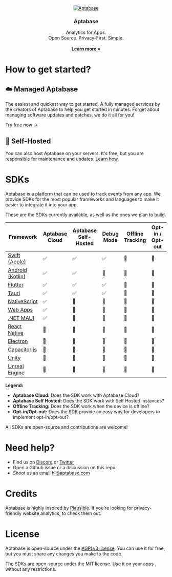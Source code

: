 <div align="center">
  <a href="https://github.com/aptabase/aptabase">
    <img src="https://aptabase.com/og.png" alt="Aptabase"/>
  </a>

  <h3 align="center">Aptabase</h3>

  <p align="center">
    Analytics for Apps.
    <br />
    Open Source. Privacy-First. Simple.
    <br />
    <br />
    <a href="https://aptabase.com"><strong>Learn more »</strong></a>
  </p>
</div>

# How to get started?

## ☁️ Managed Aptabase

The easiest and quickest way to get started. A fully managed services by the creators of Aptabase to help you get started in minutes. Forget about managing software updates and patches, we do it all for you!

[Try free now →](https://aptabase.com)

## 🏢 Self-Hosted

You can also host Aptabase on your servers. It's free, but you are responsible for maintenance and updates. [Learn how](https://github.com/aptabase/aptabase/wiki/How-to-Self-Host-Aptabase).

# SDKs

Aptabase is a platform that can be used to track events from any app. We provide SDKs for the most popular frameworks and languages to make it easier to integrate it into your app.

These are the SDKs currently available, as well as the ones we plan to build.

| Framework                                                                                                | Aptabase Cloud | Aptabase Self-Hosted | Debug Mode | Offline Tracking | Opt-in / Opt-out |
| -------------------------------------------------------------------------------------------------------- | -------------- | -------------------- | ---------- | ---------------- | ---------------- |
| [Swift (Apple)](https://github.com/aptabase/aptabase-swift)                                              | ✅             | ✅                   | ✅         | 🚧               | 🚧               |
| [Android (Kotlin)](https://github.com/aptabase/aptabase-kotlin)                                          | ✅             | ✅                   | 🚧         | 🚧               | 🚧               |
| [Flutter](https://github.com/aptabase/aptabase_flutter)                                                  | ✅             | ✅                   | ✅         | 🚧               | 🚧               |
| [Tauri](https://github.com/aptabase/tauri-plugin-aptabase)                                               | ✅             | ✅                   | ✅         | 🚧               | 🚧               |
| [NativeScript](https://github.com/nstudio/nativescript-plugins/tree/main/packages/nativescript-aptabase) | ✅             | 🚧                   | 🚧         | 🚧               | 🚧               |
| [Web Apps](https://github.com/aptabase/aptabase-js)                                                      | ✅             | 🚧                   | 🚧         | 🚧               | 🚧               |
| [.NET MAUI](https://github.com/aptabase/aptabase-maui)                                                   | ✅             | 🚧                   | 🚧         | 🚧               | 🚧               |
| [React Native](https://github.com/aptabase/aptabase/issues/2)                                            | 🚧             | 🚧                   | 🚧         | 🚧               | 🚧               |
| [Electron](https://github.com/aptabase/aptabase/issues/3)                                                | 🚧             | 🚧                   | 🚧         | 🚧               | 🚧               |
| [Capacitor.js](https://github.com/aptabase/aptabase/issues/6)                                            | 🚧             | 🚧                   | 🚧         | 🚧               | 🚧               |
| [Unity](https://github.com/aptabase/aptabase/issues/10)                                                  | 🚧             | 🚧                   | 🚧         | 🚧               | 🚧               |
| [Unreal Engine](https://github.com/aptabase/aptabase/issues/12)                                          | 🚧             | 🚧                   | 🚧         | 🚧               | 🚧               |

**Legend:**

- **Aptabase Cloud:** Does the SDK work with Aptabase Cloud?
- **Aptabase Self Hosted:** Does the SDK work with Self Hosted instances?
- **Offline Tracking:** Does the SDK work when the device is offline?
- **Opt-in/Opt-out:** Does the SDK provide an easy way for developers to implement opt-in/opt-out?

All SDKs are open-source and contributions are welcome!

# Need help?

- Find us on [Discord](https://discord.gg/d9d97unCUk) or [Twitter](https://twitter.com/aptabase)
- Open a Github issue or a discussion on this repo
- Shoot us an email [hi@aptabase.com](mailto:hi@aptabase.com)

# Credits

Aptabase is highly inspired by [Plausible](https://plausible.io/). If you're looking for privacy-friendly website analytics, to check them out.

# License

Aptabase is open-source under the [AGPLv3 license](./LICENSE). You can use it for free, but you must share any changes you make to the code.

The SDKs are open-source under the MIT license. Use it on your apps without any restrictions.
